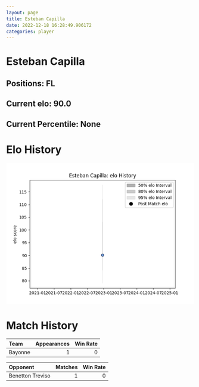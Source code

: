 ```yaml
---  
layout: page  
title: Esteban Capilla  
date: 2022-12-18 16:28:49.906172  
categories: player  
---
```

# Esteban Capilla

## Positions: FL

## Current elo: 90.0

## Current Percentile: None

# Elo History


![elo history](history_EstebanCapilla.png)
# Match History


| Team    |   Appearances |   Win Rate |
|:--------|--------------:|-----------:|
| Bayonne |             1 |          0 |

| Opponent         |   Matches |   Win Rate |
|:-----------------|----------:|-----------:|
| Benetton Treviso |         1 |          0 |